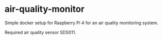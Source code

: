 # air-quality-monitor

Simple docker setup for Raspberry Pi 4 for an air quality monitoring system. 

Required air quality sensor SDS011. 

